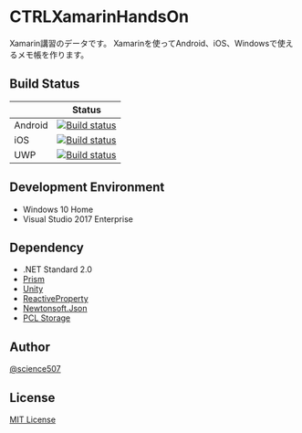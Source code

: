 # CTRLXamarinHandsOn

Xamarin講習のデータです。
Xamarinを使ってAndroid、iOS、Windowsで使えるメモ帳を作ります。

## Build Status

|          | Status |
| -------- | ------ |
| Android | [![Build status](https://build.appcenter.ms/v0.1/apps/5ef2b0e8-6c25-4070-9821-277433775423/branches/master/badge)](https://appcenter.ms)|
| iOS | [![Build status](https://build.appcenter.ms/v0.1/apps/f3ce942e-dcfa-412a-b8e6-8e82e63aadaf/branches/master/badge)](https://appcenter.ms) |
| UWP | [![Build status](https://build.appcenter.ms/v0.1/apps/96388c84-c371-4fcc-8789-9b71f75d4b02/branches/master/badge)](https://appcenter.ms) |

## Development Environment
* Windows 10 Home
* Visual Studio 2017 Enterprise

## Dependency
* .NET Standard 2.0
* [Prism](https://github.com/PrismLibrary/Prism)
* [Unity](https://github.com/unitycontainer/unity)
* [ReactiveProperty](https://github.com/runceel/ReactiveProperty)
* [Newtonsoft.Json](https://github.com/JamesNK/Newtonsoft.Json)
* [PCL Storage](https://github.com/dsplaisted/PCLStorage)

## Author

[@science507](https://twitter.com/science507)

## License
[MIT License](LICENSE)
